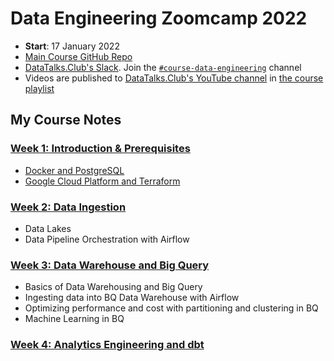 # Data Engineering Zoomcamp 2022


- **Start**: 17 January 2022
- [Main Course GitHub Repo](https://github.com/DataTalksClub/data-engineering-zoomcamp)
- [DataTalks.Club's Slack](https://datatalks.club/slack.html). Join the [`#course-data-engineering`](https://app.slack.com/client/T01ATQK62F8/C01FABYF2RG) channel
- Videos are published to [DataTalks.Club's YouTube channel](https://www.youtube.com/c/DataTalksClub) in [the course playlist](https://www.youtube.com/playlist?list=PL3MmuxUbc_hJed7dXYoJw8DoCuVHhGEQb) 

## My Course Notes
### [Week 1: Introduction & Prerequisites](week01)
- [Docker and PostgreSQL](week01/docker-sql/)
- [Google Cloud Platform and Terraform](week01/gcp-terraform/)

### [Week 2: Data Ingestion](week02)
 - Data Lakes
 - Data Pipeline Orchestration with Airflow

### [Week 3: Data Warehouse and Big Query](week03)
  - Basics of Data Warehousing and Big Query
  - Ingesting data into BQ Data Warehouse with Airflow
  - Optimizing performance and cost with partitioning and clustering in BQ
  - Machine Learning in BQ

### [Week 4: Analytics Engineering and dbt](week04)